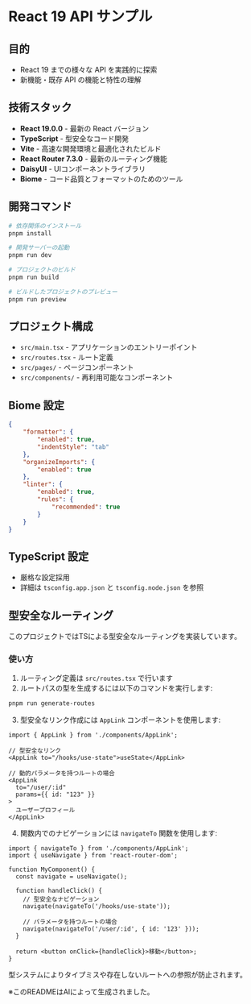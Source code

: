 # React 19 API サンプル

## 目的
- React 19 までの様々な API を実践的に探索
- 新機能・既存 API の機能と特性の理解

## 技術スタック
- **React 19.0.0** - 最新の React バージョン
- **TypeScript** - 型安全なコード開発
- **Vite** - 高速な開発環境と最適化されたビルド
- **React Router 7.3.0** - 最新のルーティング機能
- **DaisyUI** - UIコンポーネントライブラリ
- **Biome** - コード品質とフォーマットのためのツール

## 開発コマンド
```bash
# 依存関係のインストール
pnpm install

# 開発サーバーの起動
pnpm run dev

# プロジェクトのビルド
pnpm run build

# ビルドしたプロジェクトのプレビュー
pnpm run preview
```

## プロジェクト構成
- `src/main.tsx` - アプリケーションのエントリーポイント
- `src/routes.tsx` - ルート定義
- `src/pages/` - ページコンポーネント
- `src/components/` - 再利用可能なコンポーネント

## Biome 設定
```json
{
	"formatter": {
		"enabled": true,
		"indentStyle": "tab"
	},
	"organizeImports": {
		"enabled": true
	},
	"linter": {
		"enabled": true,
		"rules": {
			"recommended": true
		}
	}
}
```

## TypeScript 設定
- 厳格な設定採用
- 詳細は `tsconfig.app.json` と `tsconfig.node.json` を参照

## 型安全なルーティング

このプロジェクトではTSによる型安全なルーティングを実装しています。

### 使い方

1. ルーティング定義は `src/routes.tsx` で行います
2. ルートパスの型を生成するには以下のコマンドを実行します:

```bash
pnpm run generate-routes
```

3. 型安全なリンク作成には `AppLink` コンポーネントを使用します:

```tsx
import { AppLink } from './components/AppLink';

// 型安全なリンク
<AppLink to="/hooks/use-state">useState</AppLink>

// 動的パラメータを持つルートの場合
<AppLink 
  to="/user/:id" 
  params={{ id: "123" }}
>
  ユーザープロフィール
</AppLink>
```

4. 関数内でのナビゲーションには `navigateTo` 関数を使用します:

```tsx
import { navigateTo } from './components/AppLink';
import { useNavigate } from 'react-router-dom';

function MyComponent() {
  const navigate = useNavigate();
  
  function handleClick() {
    // 型安全なナビゲーション
    navigate(navigateTo('/hooks/use-state'));
    
    // パラメータを持つルートの場合
    navigate(navigateTo('/user/:id', { id: '123' }));
  }
  
  return <button onClick={handleClick}>移動</button>;
}
```

型システムによりタイプミスや存在しないルートへの参照が防止されます。

※このREADMEはAIによって生成されました。
